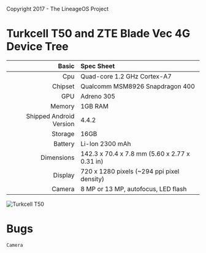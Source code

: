Copyright 2017 - The LineageOS Project

Turkcell T50 and ZTE Blade Vec 4G Device Tree
=====================================

Basic   | Spec Sheet
-------:|:-------------------------
Cpu     | Quad-core 1.2 GHz Cortex-A7
Chipset | Qualcomm MSM8926 Snapdragon 400
GPU     | Adreno 305
Memory  | 1GB RAM
Shipped Android Version | 4.4.2
Storage | 16GB
Battery | Li-Ion 2300 mAh
Dimensions | 142.3 x 70.4 x 7.8 mm (5.60 x 2.77 x 0.31 in)
Display | 720 x 1280 pixels (~294 ppi pixel density)
Camera  | 8 MP or 13 MP, autofocus, LED flash


![Turkcell T50](http://webrazzi.com/wp-content/uploads/2014/05/turkcell-t50-turkcell-akilli-telefon-2.jpg "ZTE Blade Vec 4G")

Bugs    
=====================================


    Camera
